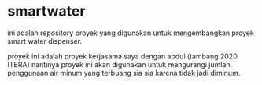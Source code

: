 # smartwater
ini adalah repository proyek yang digunakan untuk mengembangkan proyek smart water dispenser.

proyek ini adalah proyek kerjasama saya dengan abdul (tambang 2020 ITERA) nantinya proyek ini akan digunakan untuk mengurangi jumlah penggunaan air minum yang terbuang sia sia karena tidak jadi diminum. 
